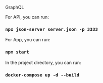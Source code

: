 GraphQL

For API, you can run:

### `npx json-server server.json -p 3333`

For App, you can run:

### `npm start`

In the project directory, you can run:

### `docker-compose up -d --build`
